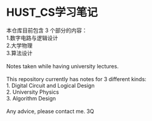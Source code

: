 # HUST_CS学习笔记
本仓库目前包含 $3$ 个部分的内容：\
$1$.数字电路与逻辑设计\
$2$.大学物理\
$3$.算法设计\
\
Notes taken while having university lectures.\
\
This repository currently has notes for $3$ different kinds:\
$1$. Digital Circuit and Logical Design\
$2$. University Physics\
$3$. Algorithm Design\
\
Any advice, please contact me. 3Q
